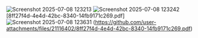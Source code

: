 ![Screenshot 2025-07-08 123213](https://github.com/user-attachments/assets/f910f822-2da1-458c-9539-d5be0d94a030)
![Screenshot 2025-07-08 123242](https://github.com/user-attachments/assets/a2f7e667-7ecb-447e-a903-edd8219ebdc5)
[8ff27f4d-4e4d-42bc-8340-14fb9171c269.pdf]
![Screenshot 2025-07-08 123631](https://github.com/user-attachments/assets/8aa1d198-d96f-49ee-9811-419e0cb1a30c)
(https://github.com/user-attachments/files/21116402/8ff27f4d-4e4d-42bc-8340-14fb9171c269.pdf)
